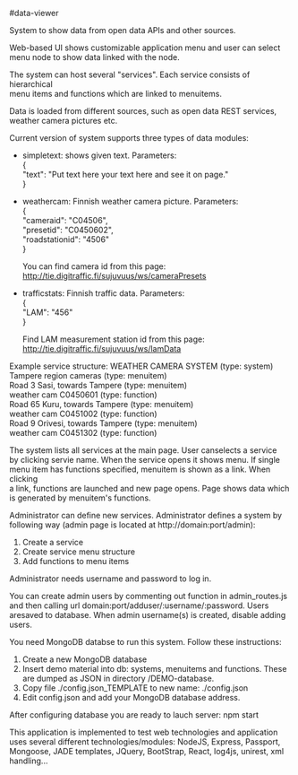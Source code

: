 #data-viewer
  
System to show data from open data APIs and other sources.  
  
Web-based UI shows customizable application menu and user can select  
menu node to show data linked with the node.  
  
The system can host  several "services". Each service consists of hierarchical   
menu items and functions which are linked to menuitems.  
  
Data is loaded from different sources, such as open data REST services, 
weather camera pictures etc.  
  
Current version of system supports three types of data modules:  
- simpletext: shows given text. Parameters:  
  {  
    "text": "Put text here your text here and see it on page."  
  }
      
- weathercam: Finnish weather camera picture. Parameters:  
  {  
    "cameraid": "C04506",  
    "presetid": "C0450602",  
    "roadstationid": "4506"  
  }  
    
  You can find camera id from this page:  
  http://tie.digitraffic.fi/sujuvuus/ws/cameraPresets  
  
- trafficstats: Finnish traffic data. Parameters:  
  {  
    "LAM": "456"  
  }  
  
  Find LAM measurement station id from this page:  
  http://tie.digitraffic.fi/sujuvuus/ws/lamData  
    
Example service structure:
WEATHER CAMERA SYSTEM (type: system)  
    Tampere region cameras (type: menuitem)  
        Road 3 Sasi, towards Tampere (type: menuitem)  
            weather cam C0450601 (type: function)  
        Road 65 Kuru, towards Tampere (type: menuitem)  
            weather cam C0451002 (type: function)  
        Road 9 Orivesi, towards Tampere  (type: menuitem)  
            weather cam C0451302 (type: function)  
  
The system lists all services at the main page. User canselects a service  
by clicking servie name. When the service opens it shows menu. If single   
menu item has functions specified, menuitem is shown as a link. When clicking   
a link, functions are launched and new page opens. Page shows data which  
is generated by menuitem's functions.  
  
Administrator can define new services. Administrator defines a system 
by following way (admin page is located at http://domain:port/admin):  
    
1. Create a service  
2. Create service menu structure  
3. Add functions to menu items  
  
Administrator needs username and password to log in.  
  
You can create admin users by commenting out function in admin_routes.js and then 
calling url domain:port/adduser/:username/:password. Users aresaved to database. 
When admin username(s) is created, disable adding users.  
  
You need MongoDB databse to run this system. Follow these instructions:  
1. Create a new MongoDB database  
2. Insert demo material into db: systems, menuitems and functions. These are dumped
as JSON in directory /DEMO-database.  
3. Copy file ./config.json_TEMPLATE to new name: ./config.json  
4. Edit config.json and add your MongoDB database address.  
  
After configuring database you are ready to lauch server: npm start  
  
  
This application is implemented to test web technologies and application 
uses several different technologies/modules: NodeJS, Express, Passport, Mongoose, 
JADE templates, JQuery, BootStrap, React, log4js, unirest, xml handling...  